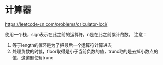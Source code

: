 # 计算器


https://leetcode-cn.com/problems/calculator-lcci/


使用一个栈，sign表示在此之前的运算符，n是在此之前累计的数。
注意：
1. 等于length的循环是为了把最后一个运算符计算进去
2. 处理负数的时候，floor取得是小于当前负数的值，trunc取的是去掉小数点的值，这道题使用trunc
